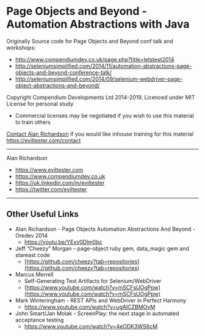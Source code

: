 # Page Objects and Beyond - Automation Abstractions with Java

Originally Source code for Page Objects and Beyond conf talk and workshops:

* http://www.compendiumdev.co.uk/page.php?title=letstest2014
* http://seleniumsimplified.com/2014/11/automation-abstractions-page-objects-and-beyond-conference-talk/
* http://seleniumsimplified.com/2014/09/selenium-webdriver-page-object-abstractions-and-beyond/

Copyright Compendium Developments Ltd 2014-2019, Licenced under MIT License for personal study

* Commercial licenses may be negotiated if you wish to use this material to train others

[Contact Alan Richardson](https://eviltester.com/contact) if you would like inhouse training for this material https://eviltester.com/contact

------

Alan Richardson

* https://www.eviltester.com
* https://www.compendiumdev.co.uk
* https://uk.linkedin.com/in/eviltester
* https://twitter.com/eviltester


---

## Other Useful Links

* Alan Richardson - Page Objects Automation Abstractions And Beyond - Oredev 2014  
    * https://youtu.be/YExv0Dlm0bc
* Jeff “Cheezy” Morgan – page-object ruby gem, data_magic gem and stareast code
    *   [https://github.com/cheezy?tab=repositories](https://github.com/cheezy?tab=repositories)
* Marcus Merrell
    *   Self-Generating Test Artifacts for Selenium/WebDriver
    *   [https://www.youtube.com/watch?v=mSCFsUOgPpw](https://www.youtube.com/watch?v=mSCFsUOgPpw)
* Mark Winteringham - REST APIs and WebDriver in Perfect Harmony
    * https://www.youtube.com/watch?v=ugAlCZBMOvM
* John Smart/Jan Molak - ScreenPlay: the next stage in automated acceptance testing
    * https://www.youtube.com/watch?v=4eODK3WS6cM
    